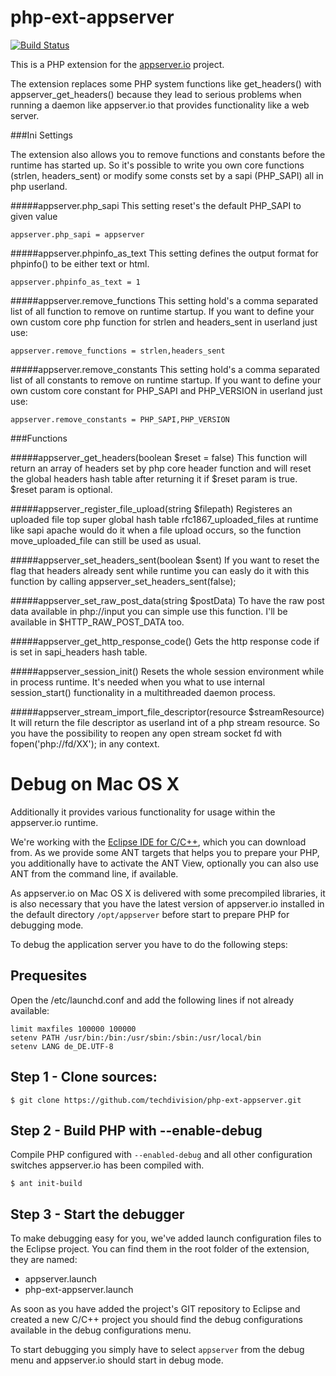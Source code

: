 # php-ext-appserver

[![Build Status](https://img.shields.io/travis/appserver-io-php/php-ext-appserver/master.svg?style=flat-square)](http://travis-ci.org/appserver-io-php/php-ext-appserver)

This is a PHP extension for the [appserver.io](http://appserver.io) project.

The extension replaces some PHP system functions like get_headers() 
with appserver_get_headers() because they lead to serious problems when 
running a daemon like appserver.io that provides functionality like a web 
server. 

###Ini Settings

The extension also allows you to remove functions and constants before the runtime has started up. So it's possible to write you own core functions (strlen, headers_sent) or modify some consts set by a sapi (PHP_SAPI) all in php userland.

#####appserver.php_sapi
This setting reset's the default PHP_SAPI to given value

```
appserver.php_sapi = appserver
```

#####appserver.phpinfo_as_text
This setting defines the output format for phpinfo() to be either text or html.

```
appserver.phpinfo_as_text = 1
```

#####appserver.remove_functions
This setting hold's a comma separated list of all function to remove on runtime startup. If you want to define your own custom core php function for strlen and headers_sent in userland just use:

```
appserver.remove_functions = strlen,headers_sent
```

#####appserver.remove_constants
This setting hold's a comma separated list of all constants to remove on runtime startup. If you want to define your own custom core constant for PHP_SAPI and PHP_VERSION in userland just use:

```
appserver.remove_constants = PHP_SAPI,PHP_VERSION
```

###Functions

#####appserver_get_headers(boolean $reset = false)
This function will return an array of headers set by php core header function and will reset the global headers hash table after returning it if $reset param is true. $reset param is optional.

#####appserver_register_file_upload(string $filepath)
Registeres an uploaded file top super global hash table rfc1867_uploaded_files at runtime like sapi apache would do it when a file upload occurs, so the function move_uploaded_file can still be used as usual.

#####appserver_set_headers_sent(boolean $sent)
If you want to reset the flag that headers already sent while runtime you can easly do it with this function by calling appserver_set_headers_sent(false);

#####appserver_set_raw_post_data(string $postData)
To have the raw post data available in php://input you can simple use this function. I'll be available in $HTTP_RAW_POST_DATA too.

#####appserver_get_http_response_code()
Gets the http response code if is set in sapi_headers hash table.

#####appserver_session_init()
Resets the whole session environment while in process runtime. It's needed when you what to use internal session_start() functionality in a multithreaded daemon process.

#####appserver_stream_import_file_descriptor(resource $streamResource)
It will return the file descriptor as userland int of a php stream resource. So you have the possibility to reopen any open stream socket fd with fopen('php://fd/XX'); in any context.

# Debug on Mac OS X

Additionally it provides various functionality for usage within the 
appserver.io runtime.

We're working with the [Eclipse IDE for C/C++](http://www.eclipse.org/downloads/packages/eclipse-ide-cc-developers/keplersr1), 
which you can download from. As we provide some ANT targets that helps you to prepare 
your PHP, you additionally have to activate the ANT View, optionally you can also use 
ANT from the command line, if available.

As appserver.io on Mac OS X is delivered with some precompiled libraries, it is
also necessary that you have the latest version of appserver.io installed in the 
default directory `/opt/appserver` before start to prepare PHP for debugging mode.

To debug the application server you have to do the following steps:

## Prequesites

Open the /etc/launchd.conf and add the following lines if not already available:

```
limit maxfiles 100000 100000
setenv PATH /usr/bin:/bin:/usr/sbin:/sbin:/usr/local/bin
setenv LANG de_DE.UTF-8
```

## Step 1 - Clone sources:

```
$ git clone https://github.com/techdivision/php-ext-appserver.git
```

## Step 2 - Build PHP with --enable-debug

Compile PHP configured with `--enabled-debug` and all other configuration switches
appserver.io has been compiled with. 

```
$ ant init-build
```

## Step 3 - Start the debugger

To make debugging easy for you, we've added launch configuration files to the
Eclipse project. You can find them in the root folder of the extension, they are
named:

* appserver.launch
* php-ext-appserver.launch

As soon as you have added the project's GIT repository to Eclipse and created
a new C/C++ project you should find the debug configurations available in the
debug configurations menu.

To start debugging you simply have to select `appserver` from the debug menu
and appserver.io should start in debug mode.
